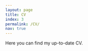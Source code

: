 ```yaml
---
layout: page
title: CV
index: 3
permalink: /CV/
nav: true
---
```


Here you can find my up-to-date CV.


